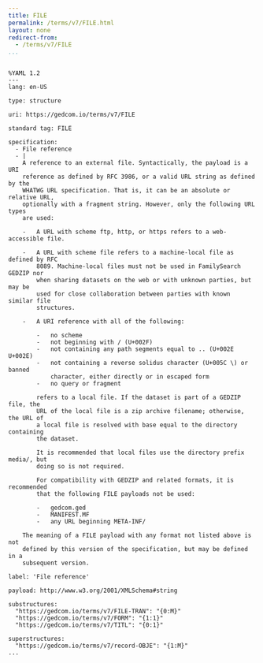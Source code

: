 ```yaml
---
title: FILE
permalink: /terms/v7/FILE.html
layout: none
redirect-from:
  - /terms/v7/FILE
...
```


```

%YAML 1.2
---
lang: en-US

type: structure

uri: https://gedcom.io/terms/v7/FILE

standard tag: FILE

specification:
  - File reference
  - |
    A reference to an external file. Syntactically, the payload is a URI
    reference as defined by RFC 3986, or a valid URL string as defined by the
    WHATWG URL specification. That is, it can be an absolute or relative URL,
    optionally with a fragment string. However, only the following URL types
    are used:
    
    -   A URL with scheme ftp, http, or https refers to a web-accessible file.
    
    -   A URL with scheme file refers to a machine-local file as defined by RFC
        8089. Machine-local files must not be used in FamilySearch GEDZIP nor
        when sharing datasets on the web or with unknown parties, but may be
        used for close collaboration between parties with known similar file
        structures.
    
    -   A URI reference with all of the following:
    
        -   no scheme
        -   not beginning with / (U+002F)
        -   not containing any path segments equal to .. (U+002E U+002E)
        -   not containing a reverse solidus character (U+005C \) or banned
            character, either directly or in escaped form
        -   no query or fragment
    
        refers to a local file. If the dataset is part of a GEDZIP file, the
        URL of the local file is a zip archive filename; otherwise, the URL of
        a local file is resolved with base equal to the directory containing
        the dataset.
    
        It is recommended that local files use the directory prefix media/, but
        doing so is not required.
    
        For compatibility with GEDZIP and related formats, it is recommended
        that the following FILE payloads not be used:
    
        -   gedcom.ged
        -   MANIFEST.MF
        -   any URL beginning META-INF/
    
    The meaning of a FILE payload with any format not listed above is not
    defined by this version of the specification, but may be defined in a
    subsequent version.

label: 'File reference'

payload: http://www.w3.org/2001/XMLSchema#string

substructures:
  "https://gedcom.io/terms/v7/FILE-TRAN": "{0:M}"
  "https://gedcom.io/terms/v7/FORM": "{1:1}"
  "https://gedcom.io/terms/v7/TITL": "{0:1}"

superstructures:
  "https://gedcom.io/terms/v7/record-OBJE": "{1:M}"
...

```
